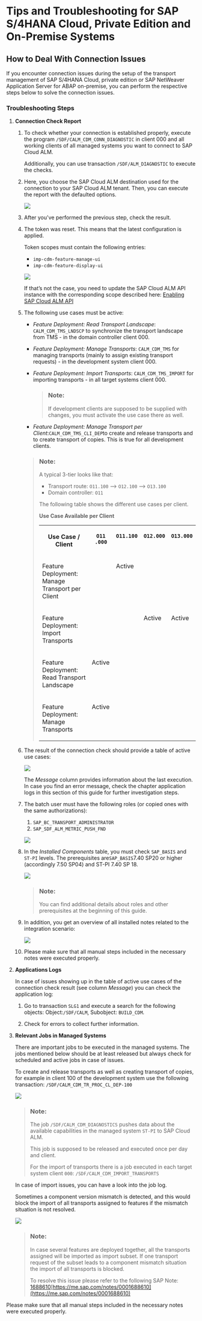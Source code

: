 <!-- loiof5309b8c2def44dab24156cca7a1459b -->

# Tips and Troubleshooting for SAP S/4HANA Cloud, Private Edition and On-Premise Systems



<a name="loiof5309b8c2def44dab24156cca7a1459b__section_b4q_qsn_fzb"/>

## How to Deal With Connection Issues

If you encounter connection issues during the setup of the transport management of SAP S/4HANA Cloud, private edition or SAP NetWeaver Application Server for ABAP on-premise, you can perform the respective steps below to solve the connection issues.



### Troubleshooting Steps

1.  **Connection Check Report**

    1.  To check whether your connection is established properly, execute the program `/SDF/CALM_CDM_CONN_DIAGNOSTIC` in client 000 and all working clients of all managed systems you want to connect to SAP Cloud ALM.

        Additionally, you can use transaction `/SDF/ALM_DIAGNOSTIC` to execute the checks.

    2.  Here, you choose the SAP Cloud ALM destination used for the connection to your SAP Cloud ALM tenant. Then, you can execute the report with the defaulted options.

        ![](images/Step1_FAQ_Connection_c9ded79.png)

    3.  After you've performed the previous step, check the result.

    4.  The token was reset. This means that the latest configuration is applied.

        Token scopes must contain the following entries:

        -   `imp-cdm-feature-manage-ui` 
        -   `imp-cdm-feature-display-ui` 

        ![](images/Token_Table_7a542b6.png)

        If that’s not the case, you need to update the SAP Cloud ALM API instance with the corresponding scope described here: [Enabling SAP Cloud ALM API](enabling-sap-cloud-alm-api-704b5dc.md)

    5.  The following use cases must be active:

        -   *Feature Deployment: Read Transport Landscape*: `CALM_CDM_TMS_LNDSCP` to synchronize the transport landscape from TMS - in the domain controller client 000.
        -   *Feature Deployment: Manage Transports*: `CALM_CDM_TMS` for managing transports \(mainly to assign existing transport requests\) - in the development system client 000.
        -   *Feature Deployment: Import Transports*: `CALM_CDM_TMS_IMPORT` for importing transports - in all target systems client 000.

            > ### Note:  
            > If development clients are supposed to be supplied with changes, you must activate the use case there as well.

        -   *Feature Deployment: Manage Transport per Client*:`CALM_CDM_TMS_CLI_DEP`to create and release transports and to create transport of copies. This is true for all development clients.

        > ### Note:  
        > A typical 3-tier looks like that:
        > 
        > -   Transport route: `O11.100` –\> `O12.100` –\> `O13.100`
        > -   Domain controller: `O11`
        > 
        > The following table shows the different use cases per client.
        > 
        > **Use Case Available per Client**
        > 
        > 
        > <table>
        > <tr>
        > <th valign="top">
        > 
        > Use Case / Client
        > 
        > </th>
        > <th valign="top">
        > 
        > `O11 .000`
        > 
        > </th>
        > <th valign="top">
        > 
        > `O11.100`
        > 
        > </th>
        > <th valign="top">
        > 
        > `O12.000`
        > 
        > </th>
        > <th valign="top">
        > 
        > `O13.000`
        > 
        > </th>
        > </tr>
        > <tr>
        > <td valign="top">
        > 
        > Feature Deployment: Manage Transport per Client
        > 
        > </td>
        > <td valign="top">
        > 
        >  
        > 
        > </td>
        > <td valign="top">
        > 
        > Active
        > 
        > </td>
        > <td valign="top">
        > 
        >  
        > 
        > </td>
        > <td valign="top">
        > 
        >  
        > 
        > </td>
        > </tr>
        > <tr>
        > <td valign="top">
        > 
        > Feature Deployment: Import Transports
        > 
        > </td>
        > <td valign="top">
        > 
        >  
        > 
        > </td>
        > <td valign="top">
        > 
        >  
        > 
        > </td>
        > <td valign="top">
        > 
        > Active
        > 
        > </td>
        > <td valign="top">
        > 
        > Active
        > 
        > </td>
        > </tr>
        > <tr>
        > <td valign="top">
        > 
        > Feature Deployment: Read Transport Landscape
        > 
        > </td>
        > <td valign="top">
        > 
        > Active
        > 
        > </td>
        > <td valign="top">
        > 
        >  
        > 
        > </td>
        > <td valign="top">
        > 
        >  
        > 
        > </td>
        > <td valign="top">
        > 
        >  
        > 
        > </td>
        > </tr>
        > <tr>
        > <td valign="top">
        > 
        > Feature Deployment: Manage Transports
        > 
        > </td>
        > <td valign="top">
        > 
        > Active
        > 
        > </td>
        > <td valign="top">
        > 
        >  
        > 
        > </td>
        > <td valign="top">
        > 
        >  
        > 
        > </td>
        > <td valign="top">
        > 
        >  
        > 
        > </td>
        > </tr>
        > </table>

    6.  The result of the connection check should provide a table of active use cases:

        ![](images/Active_Uses_Cases_Faq_e927cf6.png)

        The *Message* column provides information about the last execution. In case you find an error message, check the chapter application logs in this section of this guide for further investigation steps.

    7.  The batch user must have the following roles \(or copied ones with the same authorizations\):

        1.  `SAP_BC_TRANSPORT_ADMINISTRATOR`
        2.  `SAP_SDF_ALM_METRIC_PUSH_FND`

        ![](images/Roles_FAQ_bdadabb.png)

    8.  In the *Installed Components* table, you must check `SAP_BASIS` and `ST-PI` levels. The prerequisites are`SAP_BASIS`7.40 SP20 or higher \(accordingly 7.50 SP04\) and ST-PI 7.40 SP 18.

        ![](images/Step1_FAQ_Connection_roles_8a736fd.png)

        > ### Note:  
        > You can find additional details about roles and other prerequisites at the beginning of this guide.

    9.  In addition, you get an overview of all installed notes related to the integration scenario:

        ![](images/Installed_Notes_fcfa93c.png)

    10. Please make sure that all manual steps included in the necessary notes were executed properly.


2.  **Applications Logs** 

    In case of issues showing up in the table of active use cases of the connection check result \(see column *Message*\) you can check the application log:

    1.  Go to transaction `SLG1` and execute a search for the following objects: Object:`/SDF/CALM`, Subobject: `BUILD_CDM`.

    2.  Check for errors to collect further information.


3.  **Relevant Jobs in Managed Systems**

    There are important jobs to be executed in the managed systems. The jobs mentioned below should be at least released but always check for scheduled and active jobs in case of issues.

    To create and release transports as well as creating transport of copies, for example in client 100 of the development system use the following transaction: `/SDF/CALM_CDM_TR_PROC_CL_DEP-100` 

    ![](images/Client_Dependant_Job_ee15b48.png)

    > ### Note:  
    > The job `/SDF/CALM_CDM_DIAGNOSTICS` pushes data about the available capabilities in the managed system `ST-PI` to SAP Cloud ALM.
    > 
    > This job is supposed to be released and executed once per day and client.
    > 
    > For the import of transports there is a job executed in each target system client `000`: `/SDF/CALM_CDM_IMPORT_TRANSPORTS`

    In case of import issues, you can have a look into the job log.

    Sometimes a component version mismatch is detected, and this would block the import of all transports assigned to features if the mismatch situation is not resolved.

    ![](images/Mismatch_3974838.png)

    > ### Note:  
    > In case several features are deployed together, all the transports assigned will be imported as import subset. If one transport request of the subset leads to a component mismatch situation the import of all transports is blocked.
    > 
    > To resolve this issue please refer to the following SAP Note: [1688610](https://me.sap.com/notes/1688610)[https://me.sap.com/notes/0001688610](https://me.sap.com/notes/0001688610)


Please make sure that all manual steps included in the necessary notes were executed properly.

